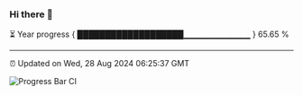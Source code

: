 ### Hi there 👋

⏳ Year progress { ███████████████████▁▁▁▁▁▁▁▁▁▁▁ } 65.65 %

---

⏰ Updated on Wed, 28 Aug 2024 06:25:37 GMT

![Progress Bar CI](https://github.com/liununu/liununu/workflows/Progress%20Bar%20CI/badge.svg)
